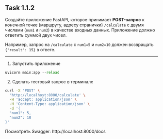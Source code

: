 ## Task 1.1.2

Создайте приложение FastAPI, которое принимает **POST-запрос** к конечной точке (маршруту, адресу странички) `/calculate` с двумя числами (`num1` и `num2`) в качестве входных данных. Приложение должно ответить суммой двух чисел.

Например, запрос на `/calculate` с `num1=5` и `num2=10` должен возвращать `{"result": 15}` в ответе.

---

1. Запустить приложение
```python
uvicorn main:app --reload
```
2. Сделать тестовый запрос в терминале
```bash
curl -X 'POST' \
  'http://localhost:8000/calculate' \
  -H 'accept: application/json' \
  -H 'Content-Type: application/json' \
  -d '{
  "num1": 5,
  "num2": 10
}'
```

Посмотреть Swagger: http://localhost:8000/docs

